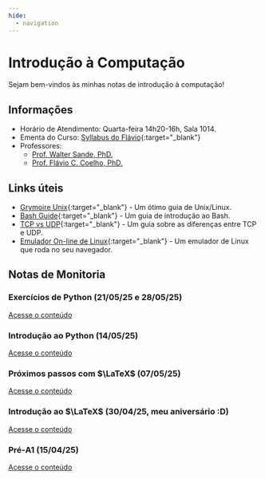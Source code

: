 ```yaml
---
hide:
  - navigation
---
```


# Introdução à Computação

Sejam bem-vindos às minhas notas de introdução à computação!

## Informações

- Horário de Atendimento: Quarta-feira 14h20-16h, Sala 1014.
- Ementa do Curso: [Syllabus do Flávio](https://github.com/fccoelho/introcomp/tree/main){:target="_blank"}
- Professores:
    - [Prof. Walter Sande, PhD.](http://lattes.cnpq.br/0289400810360557)
    - [Prof. Flávio C. Coelho, PhD.](http://lattes.cnpq.br/0309050626285266)

## Links úteis

- [Grymoire Unix](http://www.grymoire.com/Unix/){:target="_blank"} - Um ótimo guia de Unix/Linux.
- [Bash Guide](https://tldp.org/LDP/Bash-Beginners-Guide/html/){:target="_blank"} - Um guia de introdução ao Bash.
- [TCP vs UDP](https://www.alura.com.br/artigos/quais-as-diferencas-entre-o-tcp-e-o-udp){:target="_blank"} - Um guia sobre as diferenças entre TCP e UDP.
- [Emulador On-line de Linux](https://bellard.org/jslinux/vm.html?url=alpine-x86.cfg&mem=192){:target="_blank"} - Um emulador de Linux que roda no seu navegador.

## Notas de Monitoria

### Exercícios de Python (21/05/25 e 28/05/25)
[Acesse o conteúdo](./intermediate_python.md)

### Introdução ao Python (14/05/25)
[Acesse o conteúdo](./intro_python.md)

### Próximos passos com $\LaTeX$ (07/05/25)
[Acesse o conteúdo](./next_steps_latex.md)

### Introdução ao $\LaTeX$ (30/04/25, meu aniversário :D)
[Acesse o conteúdo](./intro_latex.md)

### Pré-A1 (15/04/25)
[Acesse o conteúdo](./rev_a1.md)

